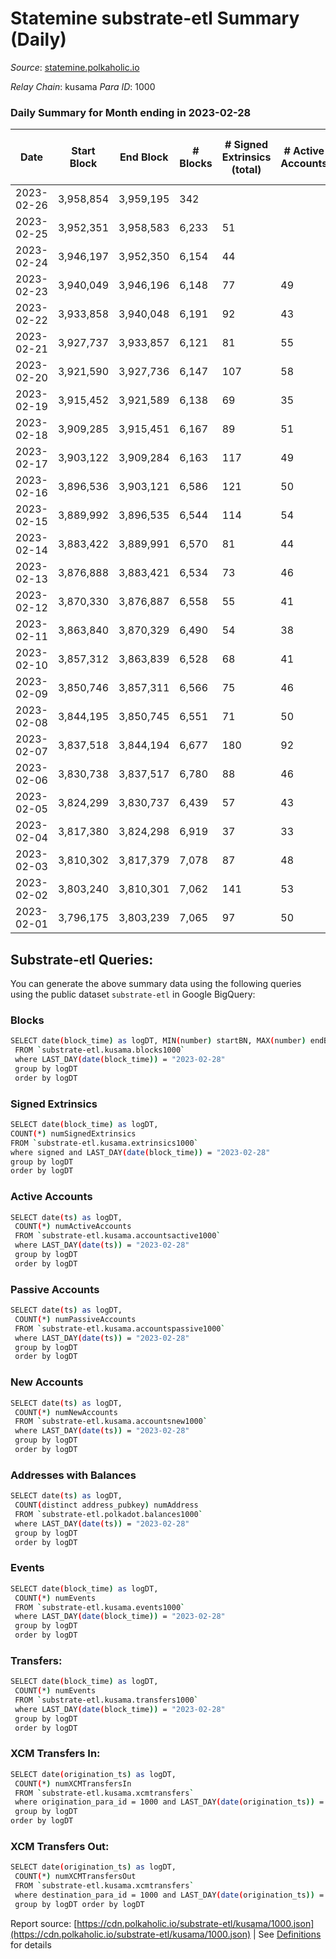 # Statemine substrate-etl Summary (Daily)

_Source_: [statemine.polkaholic.io](https://statemine.polkaholic.io)

*Relay Chain*: kusama
*Para ID*: 1000



### Daily Summary for Month ending in 2023-02-28


| Date | Start Block | End Block | # Blocks | # Signed Extrinsics (total) | # Active Accounts | # Passive | # New | # Addresses with Balances | # Events | # Transfers | # XCM Transfers In | # XCM Transfers Out | Issues | 
| ---- | ----------- | --------- | -------- | --------------------------- | ----------------- | --------- | ----- | ------------------------- | -------- | ----------- | ------------------ | ------------------- | ------ |
| 2023-02-26 | 3,958,854 | 3,959,195 | 342 |  |  |  |  |  | 684 |   |   |   |  |
| 2023-02-25 | 3,952,351 | 3,958,583 | 6,233 | 51 |  |  |  | 49,328 | 13,858 | 1,029 ($0.64) |   |   |  |
| 2023-02-24 | 3,946,197 | 3,952,350 | 6,154 | 44 |  |  |  | 49,321 | 13,428 | 799 ($78.83) |   |   |  |
| 2023-02-23 | 3,940,049 | 3,946,196 | 6,148 | 77 | 49 | 21 | 10 | 49,312 | 14,290 | 1,499 ($5.06) | 17 ($5,893.05) | 14 ($12,590.95) |  |
| 2023-02-22 | 3,933,858 | 3,940,048 | 6,191 | 92 | 43 | 20 | 10 | 49,303 | 14,567 | 1,512 ($1.18) | 25 ($17,593.43) | 17 ($15,082.33) |  |
| 2023-02-21 | 3,927,737 | 3,933,857 | 6,121 | 81 | 55 | 20 | 13 | 49,293 | 14,476 | 1,677 ($9.01) | 29 ($16,609.65) | 15 ($10,883.94) |  |
| 2023-02-20 | 3,921,590 | 3,927,736 | 6,147 | 107 | 58 | 25 | 17 | 49,282 | 15,257 | 2,121 ($3.19) | 51 ($61,406.41) | 29 ($11,501.54) |  |
| 2023-02-19 | 3,915,452 | 3,921,589 | 6,138 | 69 | 35 | 18 | 13 | 49,266 | 13,928 | 1,244 ($2.09) | 6 ($2,137.05) | 31 ($11,122.31) |  |
| 2023-02-18 | 3,909,285 | 3,915,451 | 6,167 | 89 | 51 | 26 | 8 | 49,253 | 14,745 | 1,832 ($26.27) | 24 ($10,037.98) | 28 ($11,577.37) |  |
| 2023-02-17 | 3,903,122 | 3,909,284 | 6,163 | 117 | 49 | 22 | 6 | 49,245 | 15,326 | 2,244 ($32.54) | 27 ($94,125.43) | 62 ($41,370.65) |  |
| 2023-02-16 | 3,896,536 | 3,903,121 | 6,586 | 121 | 50 | 23 | 10 | 49,239 | 16,332 | 2,393 ($2.51) | 26 ($7,329.62) | 65 ($29,630.45) |  |
| 2023-02-15 | 3,889,992 | 3,896,535 | 6,544 | 114 | 54 | 21 | 7 | 49,230 | 15,987 | 2,161 ($24.65) | 25 ($2,269.61) | 57 ($21,694.13) |  |
| 2023-02-14 | 3,883,422 | 3,889,991 | 6,570 | 81 | 44 | 19 | 11 | 49,223 | 15,313 | 1,671 ($10.52) | 14 ($610.79) | 24 ($55,470.37) |  |
| 2023-02-13 | 3,876,888 | 3,883,421 | 6,534 | 73 | 46 | 13 | 5 | 49,212 | 15,067 | 1,512 ($0.86) | 12 ($44,250.15) | 33 ($9,854.49) |  |
| 2023-02-12 | 3,870,330 | 3,876,887 | 6,558 | 55 | 41 | 14 | 7 | 49,208 | 14,693 | 1,197 ($0.85) | 15 ($2,982.48) | 22 ($7,131.64) |  |
| 2023-02-11 | 3,863,840 | 3,870,329 | 6,490 | 54 | 38 | 21 | 10 | 49,201 | 14,681 | 1,285 ($9.80) | 28 ($6,814.17) | 8 ($1,321.17) |  |
| 2023-02-10 | 3,857,312 | 3,863,839 | 6,528 | 68 | 41 | 17 | 10 | 49,191 | 14,864 | 1,391 ($45.14) | 18 ($3,966.65) | 12 ($3,342.71) |  |
| 2023-02-09 | 3,850,746 | 3,857,311 | 6,566 | 75 | 46 | 22 | 14 | 49,181 | 15,334 | 1,679 ($6.35) | 30 ($7,354.60) | 21 ($5,219.85) |  |
| 2023-02-08 | 3,844,195 | 3,850,745 | 6,551 | 71 | 50 | 11 | 6 | 49,167 | 14,773 | 1,268 ($1.30) | 17 ($6,991.10) | 4 ($3,367.74) |  |
| 2023-02-07 | 3,837,518 | 3,844,194 | 6,677 | 180 | 92 | 40 | 11 | 49,162 | 16,293 | 2,033 ($26.06) | 12 ($42,492.12) | 23 ($7,783.63) |  |
| 2023-02-06 | 3,830,738 | 3,837,517 | 6,780 | 88 | 46 | 23 | 10 | 49,151 | 15,910 | 1,788 ($2.33) | 22 ($147,849.25) | 31 ($10,029.67) |  |
| 2023-02-05 | 3,824,299 | 3,830,737 | 6,439 | 57 | 43 | 21 | 6 | 49,141 | 14,623 | 1,338 ($0.90) | 22 ($2,472.97) | 19 ($3,467.69) |  |
| 2023-02-04 | 3,817,380 | 3,824,298 | 6,919 | 37 | 33 | 12 | 3 | 49,135 | 15,055 | 949 ($0.13) | 12 ($42,501.29) | 16 ($4,244.17) |  |
| 2023-02-03 | 3,810,302 | 3,817,379 | 7,078 | 87 | 48 | 21 | 11 | 49,132 | 16,833 | 2,002 ($7.46) | 44 ($54,027.38) | 38 ($13,008.41) |  |
| 2023-02-02 | 3,803,240 | 3,810,301 | 7,062 | 141 | 53 | 25 | 13 | 49,123 | 17,452 | 2,397 ($67.84) | 33 ($5,155.18) | 37 ($11,121.76) |  |
| 2023-02-01 | 3,796,175 | 3,803,239 | 7,065 | 97 | 50 | 22 | 8 | 49,110 | 16,968 | 2,137 ($1.42) | 42 ($12,605.97) | 22 ($10,402.47) |  |

## Substrate-etl Queries:
You can generate the above summary data using the following queries using the public dataset `substrate-etl` in Google BigQuery:

### Blocks
```bash
SELECT date(block_time) as logDT, MIN(number) startBN, MAX(number) endBN, COUNT(*) numBlocks 
 FROM `substrate-etl.kusama.blocks1000`  
 where LAST_DAY(date(block_time)) = "2023-02-28" 
 group by logDT 
 order by logDT
```

### Signed Extrinsics
```bash
SELECT date(block_time) as logDT, 
COUNT(*) numSignedExtrinsics 
FROM `substrate-etl.kusama.extrinsics1000`  
where signed and LAST_DAY(date(block_time)) = "2023-02-28" 
group by logDT 
order by logDT
```

### Active Accounts
```bash
SELECT date(ts) as logDT, 
 COUNT(*) numActiveAccounts 
 FROM `substrate-etl.kusama.accountsactive1000` 
 where LAST_DAY(date(ts)) = "2023-02-28" 
 group by logDT 
 order by logDT
```

### Passive Accounts
```bash
SELECT date(ts) as logDT, 
 COUNT(*) numPassiveAccounts 
 FROM `substrate-etl.kusama.accountspassive1000` 
 where LAST_DAY(date(ts)) = "2023-02-28" 
 group by logDT 
 order by logDT
```

### New Accounts
```bash
SELECT date(ts) as logDT, 
 COUNT(*) numNewAccounts 
 FROM `substrate-etl.kusama.accountsnew1000` 
 where LAST_DAY(date(ts)) = "2023-02-28" 
 group by logDT
 order by logDT
```

### Addresses with Balances
```bash
SELECT date(ts) as logDT,
 COUNT(distinct address_pubkey) numAddress 
 FROM `substrate-etl.polkadot.balances1000` 
 where LAST_DAY(date(ts)) = "2023-02-28" 
 group by logDT 
 order by logDT
```

### Events
```bash
SELECT date(block_time) as logDT, 
 COUNT(*) numEvents 
 FROM `substrate-etl.kusama.events1000` 
 where LAST_DAY(date(block_time)) = "2023-02-28" 
 group by logDT 
 order by logDT
```

### Transfers:
```bash
SELECT date(block_time) as logDT, 
 COUNT(*) numEvents 
 FROM `substrate-etl.kusama.transfers1000` 
 where LAST_DAY(date(block_time)) = "2023-02-28" 
 group by logDT 
 order by logDT
```

### XCM Transfers In:
```bash
SELECT date(origination_ts) as logDT, 
 COUNT(*) numXCMTransfersIn 
 FROM `substrate-etl.kusama.xcmtransfers` 
 where origination_para_id = 1000 and LAST_DAY(date(origination_ts)) = "2023-02-28" 
 group by logDT 
order by logDT
```

### XCM Transfers Out:
```bash
SELECT date(origination_ts) as logDT, 
 COUNT(*) numXCMTransfersOut 
 FROM `substrate-etl.kusama.xcmtransfers` 
 where destination_para_id = 1000 and LAST_DAY(date(origination_ts)) = "2023-02-28" 
 group by logDT order by logDT
```


Report source: [https://cdn.polkaholic.io/substrate-etl/kusama/1000.json](https://cdn.polkaholic.io/substrate-etl/kusama/1000.json) | See [Definitions](/DEFINITIONS.md) for details
